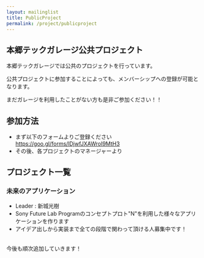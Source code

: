 ```yaml
---
layout: mailinglist
title: PublicProject
permalink: /project/publicproject
---
```


## 本郷テックガレージ公共プロジェクト
本郷テックガレージでは公共のプロジェクトを行っています。

公共プロジェクトに参加することによっても、メンバーシップへの登録が可能となります。

まだガレージを利用したことがない方も是非ご参加ください！！

## 参加方法
- まず以下のフォームよりご登録ください
  https://goo.gl/forms/lDjwfJXAWroI9MtH3
- その後、各プロジェクトのマネージャーより

## プロジェクト一覧
### 未来のアプリケーション
- Leader : 新城光樹
- Sony Future Lab Programのコンセプトプロト"N"を利用した様々なアプリケーションを作ります
- アイデア出しから実装まで全ての段階で関わって頂ける人募集中です！

<br>
今後も順次追加していきます！
